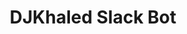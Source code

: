 ---
title:  "DJKhaled Slack Bot"
description: A DJ Khaled Slack Bot that allows you to post major key material with just a simple slash command.
tags: 
- angular
- node
- cheerio
howitworks: Once the Slash Command is set up in your configurations, issuing the /djkhaled command will send data to the Node instance URL where <a href="https://github.com/cheeriojs/cheerio">cheerio</a> is then used to web scrape and send the top Bing image search back to the Slack channel.
img: anotherone.png
github: https://github.com/hdjirdeh/slack-djkhaled
type: project
---